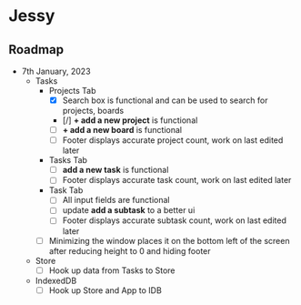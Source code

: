 # Jessy

## Roadmap

- 7th January, 2023
  - Tasks
    - Projects Tab
      - [x] Search box is functional and can be used to search for projects, boards
      - [/] **+ add a new project** is functional
      - [ ] **+ add a new board** is functional
      - [ ] Footer displays accurate project count, work on last edited later
    - Tasks Tab
      - [ ] **add a new task** is functional
      - [ ] Footer displays accurate task count, work on last edited later
    - Task Tab
      - [ ] All input fields are functional
      - [ ] update **add a subtask** to a better ui
      - [ ] Footer displays accurate subtask count, work on last edited later
    - [ ] Minimizing the window places it on the bottom left of the screen after reducing height to 0 and hiding footer
  - Store
    - [ ] Hook up data from Tasks to Store
  - IndexedDB
    - [ ] Hook up Store and App to IDB

